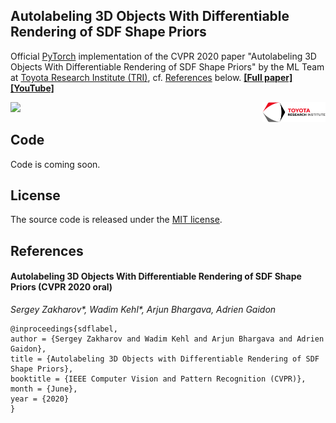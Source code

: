## Autolabeling 3D Objects With Differentiable Rendering of SDF Shape Priors

Official [PyTorch](https://pytorch.org/) implementation of the CVPR 2020 paper "Autolabeling 3D Objects With Differentiable Rendering of SDF Shape Priors" by the ML Team at [Toyota Research Institute (TRI)](https://www.tri.global/), cf. [References](#references) below.
[**[Full paper]**](https://arxiv.org/pdf/1911.11288.pdf) [**[YouTube]**](https://www.youtube.com/watch?v=Utzj-kfWHP4)

<a href="https://www.tri.global/" target="_blank">
 <img align="right" src="/media/figs/tri-logo.png" width="20%"/>
</a>

<a href="https://www.youtube.com/watch?v=Utzj-kfWHP4" target="_blank">
<img width="60%" src="/media/figs/sdflabel-teaser.gif"/>
</a>

## Code
Code is coming soon.

## License

The source code is released under the [MIT license](LICENSE.md).

## References

#### Autolabeling 3D Objects With Differentiable Rendering of SDF Shape Priors (CVPR 2020 oral)
*Sergey Zakharov\*, Wadim Kehl\*, Arjun Bhargava, Adrien Gaidon*

```
@inproceedings{sdflabel,
author = {Sergey Zakharov and Wadim Kehl and Arjun Bhargava and Adrien Gaidon},
title = {Autolabeling 3D Objects with Differentiable Rendering of SDF Shape Priors},
booktitle = {IEEE Computer Vision and Pattern Recognition (CVPR)},
month = {June},
year = {2020}
}
```
